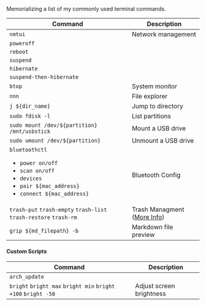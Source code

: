 Memorializing a list of my commonly used terminal commands.

|Command|Description|
|-|-|
|`nmtui`|Network management|
|`poweroff`||
|`reboot`||
|`suspend`||
|`hibernate`||
|`suspend-then-hibernate`||
|`btop`|System monitor|
|`nnn`|File explorer|
|`j ${dir_name}`|Jump to directory|
|`sudo fdisk -l`|List partitions|
|`sudo mount /dev/${partition} /mnt/usbstick`|Mount a USB drive|
|`sudo umount /dev/${partition}`|Unmount a USB drive|
|`bluetoothctl`<ul><li>`power on/off`</li><li>`scan on/off`</li><li>`devices`</li><li>`pair ${mac_address}`</li><li>`connect ${mac_address}`</li></ul> | Bluetooth Config |
|`trash-put` `trash-empty` `trash-list` `trash-restore` `trash-rm`| Trash Managment ([More Info](https://github.com/andreafrancia/trash-cli#readme))|
|`grip ${md_filepath} -b`|Markdown file preview|

#### Custom Scripts
|Command|Description|
|-|-|
|`arch_update`||
|`bright` `bright max` `bright min` `bright +100` `bright -50`|Adjust screen brightness|
